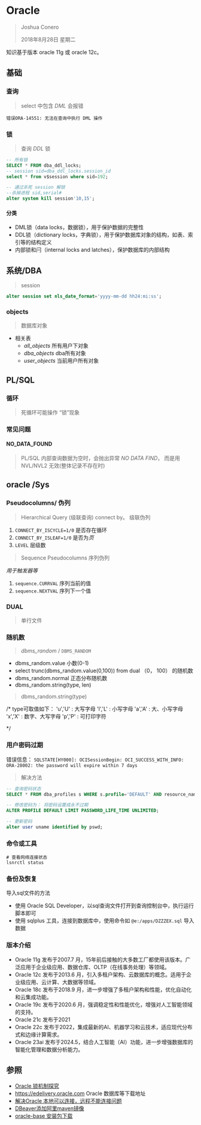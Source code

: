 # Oracle

> Joshua Conero
>
> 2018年8月28日 星期二



知识基于版本 oracle 11g 或 oracle 12c。



## 基础



### 查询

> select 中包含 *DML* 会报错

``错误ORA-14551: 无法在查询中执行 DML 操作``





### 锁

> 查询 *DDL* 锁

```sql
-- 所有锁
SELECT * FROM dba_ddl_locks;
-- session sid=dba_ddl_locks.session_id
select * from v$session where sid=192;

-- 通过杀死 session 解锁
--杀掉进程 sid,serial#
alter system kill session'10,15';

```



#### 分类

- DML锁（data locks，数据锁），用于保护数据的完整性
- DDL锁（dictionary locks，字典锁），用于保护数据库对象的结构，如表、索引等的结构定义
- 内部锁和闩（internal locks and latches），保护数据库的内部结构



## 系统/DBA



> session

```sql
alter session set nls_date_format='yyyy-mm-dd hh24:mi:ss';
```



### objects

> 数据库对象

- 相关表
  - *all_objects*     所有用户下对象
  - *dba_objects*  dba所有对象
  - *user_objects*  当前用户所有对象





## PL/SQL

### 循环

> 死循环可能操作 “锁”现象



### 常见问题



#### NO_DATA_FOUND

> PL/SQL 内部查询数据为空时，会抛出异常 *NO DATA FIND*， 而是用 NVL/NVL2 无效(整体记录不存在时)



## oracle /Sys

### Pseudocolumns/ 伪列

> Hierarchical Query   (级联查询)   connect by。 级联伪列

1. `CONNECT_BY_ISCYCLE=1/0`   		是否存在循环
2. `CONNECT_BY_ISLEAF=1/0`                  是否为*页*
3. `LEVEL`                                                    层级数



> Sequence Pseudocolumns    序列伪列

*用于触发器等*

1. `sequence.CURRVAL`   序列当前的值
2. `sequence.NEXTVAL` 序列下一个值







### DUAL

> 单行文件



### 随机数

> *dbms_random* /   ``DBMS_RANDOM``

- dbms_random.value     小数(0-1)
- select trunc(dbms_random.value(0,100)) from dual        （0， 100） 的随机数
- dbms_random.normal    正态分布随机数
- dbms_random.string(type, len)



> dbms_random.string(type)

 /* type可取值如下：
      'u','U'    :    大写字母
      'l','L'    :    小写字母
      'a','A'    :    大、小写字母
      'x','X'    :    数字、大写字母
      'p','P'    :    可打印字符

*/



### 用户密码过期

错误信息： `SQLSTATE[HY000]: OCISessionBegin: OCI_SUCCESS_WITH_INFO: ORA-28002: the password will expire within 7 days`



> 解决方法

```sql
-- 查询密码状态
SELECT * FROM dba_profiles s WHERE s.profile='DEFAULT' AND resource_name='PASSWORD_LIFE_TIME';

-- 修改密码为： 将密码设置成永不过期
ALTER PROFILE DEFAULT LIMIT PASSWORD_LIFE_TIME UNLIMITED;

-- 更新密码
alter user uname identified by pswd;
```



### 命令或工具

```shell
# 查看网络连接状态
lsnrctl status
```





### 备份及恢复

导入sql文件的方法

- 使用 Oracle SQL Developer，以sql查询文件打开到查询控制台中，执行运行脚本即可
- 使用 sqlplus 工具，连接到数据库中，使用命令如 `@e:/apps/DZZZEX.sql` 导入数据



### 版本介绍

- Oracle 11g                      发布于2007.7 月，15年前后接触的大多数工厂都使用该版本。广泛应用于企业级应用、数据仓库、OLTP（在线事务处理）等领域。
- Oracle 12c                      发布于2013.6 月，引入多租户架构、云数据库的概念。适用于企业级应用、云计算、大数据等领域。
- Oracle 18c                      发布于2018.9 月，进一步增强了多租户架构和性能，优化自动化和云集成功能。
- Oracle 19c                      发布于2020.6 月，强调稳定性和性能优化，增强对人工智能领域的支持。
- Oracle 21c                      发布于2021
- Oracle 22c                      发布于2022，集成最新的AI、机器学习和云技术，适应现代分布式和边缘计算需求。
- Oracle 23ai                     发布于2024.5，结合人工智能（AI）功能，进一步增强数据库的智能化管理和数据分析能力。



## 参照

- [Oracle 锁机制探究](https://www.cnblogs.com/leohahah/p/7039907.html)
- https://edelivery.oracle.com   Oracle 数据库等下载地址
- [解决Oracle 本地可以连接，远程不能连接问题](https://www.cnblogs.com/xyt-0412/p/9897180.html) 
- [DBeaver添加阿里maven镜像](https://developer.aliyun.com/article/1551241)
- [oracle-base 安装包下载](https://oracle-base.com/)

